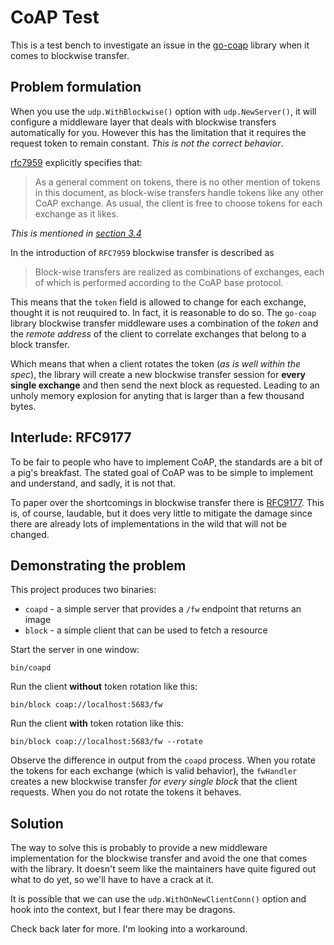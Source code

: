# CoAP Test

This is a test bench to investigate an issue in the [go-coap](https://github.com/plgd-dev/go-coap) library when it comes to blockwise transfer.  

## Problem formulation

When you use the `udp.WithBlockwise()` option with `udp.NewServer()`, it will configure a middleware layer that deals with blockwise transfers automatically for you.  However this has the limitation that it requires the request token to remain constant. *This is not the correct behavior*.

[rfc7959](https://datatracker.ietf.org/doc/html/rfc7959) explicitly specifies
that:

> As a general comment on tokens, there is no other mention of tokens in this
> document, as block-wise transfers handle tokens like any other CoAP exchange.
> As usual, the client is free to choose tokens for each exchange as it likes.

*This is mentioned in [section 3.4](https://datatracker.ietf.org/doc/html/rfc7959#section-3.4)*

In the introduction of `RFC7959` blockwise transfer is described as

> Block-wise transfers are realized as combinations of exchanges, each of which
> is performed according to the CoAP base protocol.

This means that the `token` field is allowed to change for each exchange, thought it is not reuquired to.  In fact, it is reasonable to do so. The `go-coap` library blockwise transfer middleware uses a combination of the *token* and the *remote address* of the client to correlate exchanges that belong to a block transfer.

Which means that when a client rotates the token (*as is well within the spec*), the library will create a new blockwise transfer session for **every single exchange** and then send the next block as requested. Leading to an unholy memory explosion for anyting that is larger than a few thousand bytes.

## Interlude: RFC9177

To be fair to people who have to implement CoAP, the standards are a bit of a pig's breakfast.  The stated goal of CoAP was to be simple to implement and understand, and sadly, it is not that.

To paper over the shortcomings in blockwise transfer there is [RFC9177](https://datatracker.ietf.org/doc/html/rfc9177).  This is, of course, laudable, but it does very little to mitigate the damage since there are already lots of implementations in the wild that will not be changed.

## Demonstrating the problem

This project produces two binaries:

- `coapd` - a simple server that provides a `/fw` endpoint that returns an image
- `block` - a simple client that can be used to fetch a resource

Start the server in one window:

```shell
bin/coapd
```

Run the client **without** token rotation like this:

```shell
bin/block coap://localhost:5683/fw 
```

Run the client **with** token rotation like this:

```shell
bin/block coap://localhost:5683/fw --rotate
```

Observe the difference in output from the `coapd` process.  When you rotate the tokens for each exchange (which is valid behavior), the `fwHandler` creates a new blockwise transfer *for every single block* that the client requests.  When you do not rotate the tokens it behaves.

## Solution

The way to solve this is probably to provide a new middleware implementation for the blockwise transfer and avoid the one that comes with the library.  It doesn't seem like the maintainers have quite figured out what to do yet, so we'll have to have a crack at it.

It is possible that we can use the `udp.WithOnNewClientConn()` option and hook into the context, but I fear there may be dragons.

Check back later for more.  I'm looking into a workaround.

